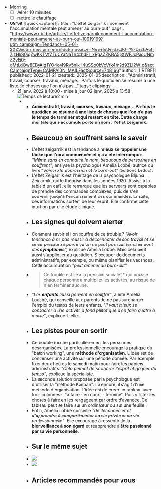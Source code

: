 - Morning
  * [ ] Aérer 10 minutes
  * [ ] mettre le chauffage
- **08:58** [[quick capture]]: ​
  title:: "L'effet zeigarnik : comment l'accumulation mentale peut amener au burn-out"
  page:: "https://www.rtbf.be/article/l-effet-zeigarnik-comment-l-accumulation-mentale-peut-amener-au-burn-out-10919199?utm_campaign=Tendance+05-01-2025&utm_medium=email&utm_source=Newsletter&actId=%7EaZkAuFj7jzHhS0iqZwKKTVfZTuOYaNaTh4xhdFr_xRgAZZKBA5pXWFJcPacUNmZ2yEj0-dMtLdOw8EByAlg1YO4oM9Rv5nlkH4uSSo0bVcVfk4m9d9ZLl2W_q&actCampaignType=CAMPAIGN_MAIL&actSource=748166"
  author:: [[RTBF]]
  published:: 2022-01-21
  created:: 2025-01-05
  description:: "Administratif, travail, courses, travaux, ménage... Parfois le quotidien se résume à une liste de choses que l'on n'a pas..."
  tags:: clippings
  * 21 janv. 2022 à 10:00 - mise à jour 02 janv. 2025 à 13:58![Temps de lecture](https://static-oaos.rtbf.be/icons/custom/standalone/clock.svg)2 min
	- * **Administratif, travail, courses, travaux, ménage... Parfois le quotidien se résume à une liste de choses que l'on n'a pas le temps de terminer et qui restent en tête. Cette charge mentale qui s'accumule porte un nom : l'effet zeigarnik.**
	  * ## Beaucoup en souffrent sans le savoir
	  * L'effet zeigarnik est la tendance à **mieux se rappeler une tâche que l'on a commencée et qui a été interrompue**. *"Même sans en connaitre le nom, beaucoup de personnes en souffrent"*, analyse la psychologue Amélia Lobbé, autrice du livre "*Vaincre la dépression et le burn-out"* (éditions Leduc).
	  * L'effet Zeigarnik est l'héritage de la psychologue Bljuma Zeigarnik, qui le théorise dans les années 1920. Assise à la table d'un café, elle remarque que les serveurs sont capables de prendre des commandes complexes, puis de s'en souvenir jusqu'à l'encaissement des commandes. Ensuite, ces informations sortent de leur esprit. Elle confirme cette intuition par une étude clinique.
	  * ## Les signes qui doivent alerter
	  * Comment savoir si l'on souffre de ce trouble ? *"Avoir tendance à ne pas réussir à déconnecter de son travail et se sentir pressurisé parce qu'on ne peut pas tout terminer sont des **symptômes**",* explique Amélia Lobbé. Mais cela peut aussi s'appliquer au quotidien. S'occuper de documents administratifs, par exemple, ou même planifier les vacances. Cette accumulation *"peut amener au burn-out".*
	  * > Ce trouble est lié à la pression sociale*,* qui pousse chaque personne à multiplier les activités, au risque de n'en terminer aucune.
	  * *"Les **enfants** aussi peuvent en souffrir"*, alerte Amélia Loubbé, qui conseille aux parents de ne pas surcharger l'emploi du temps de leurs enfants. *"Il vaut mieux se consacrer à une activité à fond plutôt que d'en faire quatre à moitié"*, explique-t-elle.
	  * ## Les pistes pour en sortir
	  * Ce trouble touche particulièrement les personnes désorganisées. La professionnelle encourage la pratique du "batch working", une **méthode d'organisation**. L'idée est de condenser une activité sur une période donnée. Par exemple fixer deux heures le samedi matin pour faire les papiers administratifs. *"Cela permet de se libérer l'esprit et gagner du temps"*, explique la spécialiste.
	  * La seconde solution proposée par la psychologue est d'utiliser la "méthode Kanban". Là encore, il s'agit d'une méthode d'organisation. L'idée est de créer un tableau avec trois colonnes :  "à faire - en cours - terminé". Puis y lister les choses à faire en les rengageant par ordre d'avancée. Ce tableau peut se faire sur un ordinateur ou sur une feuille.
	  * Enfin, Amélia Lobbé conseille *"de déconnecter et d'apprendre à compartimenter sa vie privée et sa vie professionnelle"*. Elle encourage à ressentir de la **bienveillance à son égard** et réapprendre à **être passionné par sa vie personnelle**.
	  * ## Sur le même sujet
	  * ![](https://ds.static.rtbf.be/article/image/1920x1080/0/b/6/c2dc15483badc9f52da435a073dce6e5.jpg)
	  * ![](https://ds.static.rtbf.be/article/image/1920x1080/e/c/9/c494d9524143b2ebe567475e985c19f7-1725876395.jpg)
	  * ## Articles recommandés pour vous